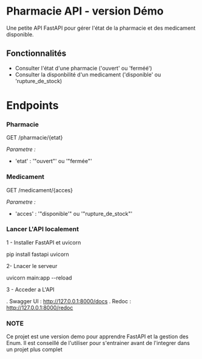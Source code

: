 # Pharmacie API - version Démo

Une petite API FastAPI pour gérer l'état de la pharmacie et des medicament disponible.

## Fonctionnalités

- Consulter l'état d'une pharmacie ('ouvert' ou 'ferméé')
- Consulter la disponbilité d'un medicament ('disponible' ou 'rupture_de_stock)

# Endpoints
### Pharmacie

GET /pharmacie/{etat}

*Parametre :*

- 'etat' : '"ouvert"' ou '"fermée"'

### Medicament

GET /medicament/{acces}

*Parametre :*

- 'acces' : '"disponible'" ou '"rupture_de_stock"'

### Lancer L'API localement 

1 - Installer FastAPI et uvicorn 

pip install fastapi uvicorn 

2- Lnacer le serveur

uvicorn main:app --reload

3 - Acceder a L'API

. Swagger UI : http://127.0.0.1:8000/docs
. Redoc : http://127.0.0.1:8000/redoc

### NOTE

Ce projet est une version demo pour apprendre FastAPI et la gestion des Enum.
Il est conseillé de l'utiliser pour s'entrainer avant de l'integrer dans un projet plus complet

